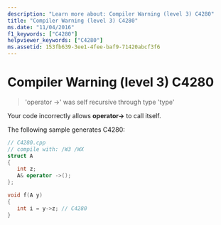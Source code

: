 ```yaml
---
description: "Learn more about: Compiler Warning (level 3) C4280"
title: "Compiler Warning (level 3) C4280"
ms.date: "11/04/2016"
f1_keywords: ["C4280"]
helpviewer_keywords: ["C4280"]
ms.assetid: 153fb639-3ee1-4fee-baf9-71420abcf3f6
---
```

# Compiler Warning (level 3) C4280

> 'operator ->' was self recursive through type 'type'

Your code incorrectly allows **operator->** to call itself.

The following sample generates C4280:

```cpp
// C4280.cpp
// compile with: /W3 /WX
struct A
{
   int z;
   A& operator ->();
};

void f(A y)
{
   int i = y->z; // C4280
}
```
